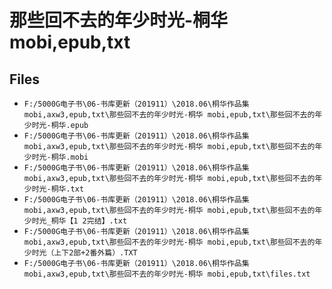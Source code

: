 # 那些回不去的年少时光-桐华 mobi,epub,txt

## Files

- `F:/5000G电子书\06-书库更新（201911）\2018.06\桐华作品集 mobi,axw3,epub,txt\那些回不去的年少时光-桐华 mobi,epub,txt\那些回不去的年少时光-桐华.epub`
- `F:/5000G电子书\06-书库更新（201911）\2018.06\桐华作品集 mobi,axw3,epub,txt\那些回不去的年少时光-桐华 mobi,epub,txt\那些回不去的年少时光-桐华.mobi`
- `F:/5000G电子书\06-书库更新（201911）\2018.06\桐华作品集 mobi,axw3,epub,txt\那些回不去的年少时光-桐华 mobi,epub,txt\那些回不去的年少时光-桐华.txt`
- `F:/5000G电子书\06-书库更新（201911）\2018.06\桐华作品集 mobi,axw3,epub,txt\那些回不去的年少时光-桐华 mobi,epub,txt\那些回不去的年少时光_桐华【1 2完结】.txt`
- `F:/5000G电子书\06-书库更新（201911）\2018.06\桐华作品集 mobi,axw3,epub,txt\那些回不去的年少时光-桐华 mobi,epub,txt\那些回不去的年少时光（上下2部+2番外篇）.TXT`
- `F:/5000G电子书\06-书库更新（201911）\2018.06\桐华作品集 mobi,axw3,epub,txt\那些回不去的年少时光-桐华 mobi,epub,txt\files.txt`
